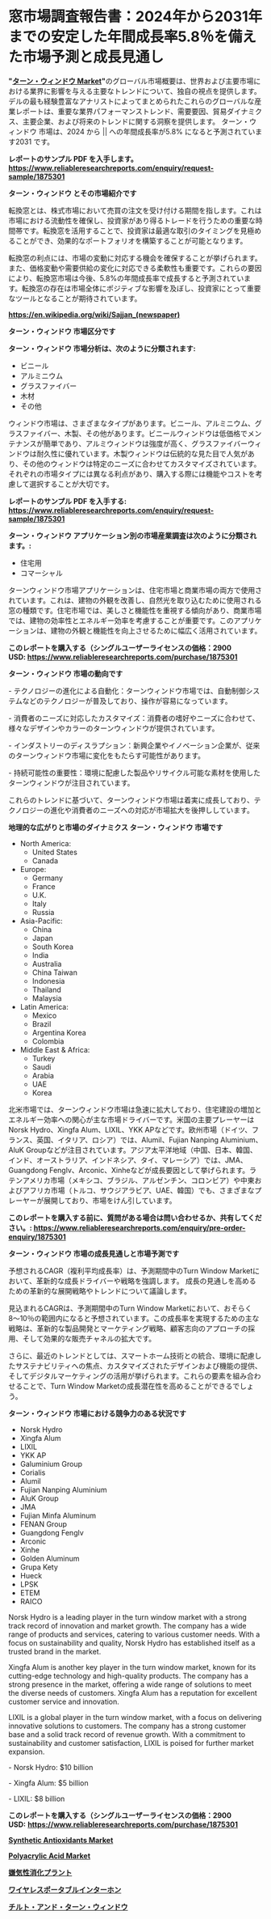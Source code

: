 <p><h1>窓市場調査報告書：2024年から2031年までの安定した年間成長率5.8％を備えた市場予測と成長見通し</h1></p><p><strong>"<a href="https://www.reliableresearchreports.com/turn-window-r1875301">ターン・ウィンドウ Market</a>"</strong>のグローバル市場概要は、世界および主要市場における業界に影響を与える主要なトレンドについて、独自の視点を提供します。 デルの最も経験豊富なアナリストによってまとめられたこれらのグローバルな産業レポートは、重要な業界パフォーマンストレンド、需要要因、貿易ダイナミクス、主要企業、および将来のトレンドに関する洞察を提供します。 ターン・ウィンドウ 市場は、2024 から || への年間成長率が5.8% になると予測されています2031 です。</p>
<p><strong>レポートのサンプル PDF を入手します。</strong><strong><a href="https://www.reliableresearchreports.com/enquiry/request-sample/1875301">https://www.reliableresearchreports.com/enquiry/request-sample/1875301</a></strong></p>
<p><strong>ターン・ウィンドウ とその市場紹介です</strong></p>
<p><p>転換窓とは、株式市場において売買の注文を受け付ける期間を指します。これは市場における流動性を確保し、投資家があり得るトレードを行うための重要な時間帯です。転換窓を活用することで、投資家は最適な取引のタイミングを見極めることができ、効果的なポートフォリオを構築することが可能となります。</p><p>転換窓の利点には、市場の変動に対応する機会を確保することが挙げられます。また、価格変動や需要供給の変化に対応できる柔軟性も重要です。これらの要因により、転換窓市場は今後、5.8%の年間成長率で成長すると予測されています。転換窓の存在は市場全体にポジティブな影響を及ぼし、投資家にとって重要なツールとなることが期待されています。</p><a href="https://en.wikipedia.org/wiki/Sajjan_(newspaper)"></a></p>
<p><strong><a href="https://en.wikipedia.org/wiki/Sajjan_(newspaper)">https://en.wikipedia.org/wiki/Sajjan_(newspaper)</a></strong></p>
<p><strong>ターン・ウィンドウ&nbsp;市場区分です</strong><strong></strong></p>
<p><strong>ターン・ウィンドウ 市場分析は、次のように分類されます:</strong>&nbsp;</p>
<p><ul><li>ビニール</li><li>アルミニウム</li><li>グラスファイバー</li><li>木材</li><li>その他</li></ul></p>
<p><p>ウィンドウ市場は、さまざまなタイプがあります。ビニール、アルミニウム、グラスファイバー、木製、その他があります。ビニールウィンドウは低価格でメンテナンスが簡単であり、アルミウィンドウは強度が高く、グラスファイバーウィンドウは耐久性に優れています。木製ウィンドウは伝統的な見た目で人気があり、その他のウィンドウは特定のニーズに合わせてカスタマイズされています。それぞれの市場タイプには異なる利点があり、購入する際には機能やコストを考慮して選択することが大切です。</p></p>
<p><strong>レポートのサンプル PDF を入手する: <a href="https://www.reliableresearchreports.com/enquiry/request-sample/1875301">https://www.reliableresearchreports.com/enquiry/request-sample/1875301</a></strong></p>
<p><strong> ターン・ウィンドウ アプリケーション別の市場産業調査は次のように分類されます。:</strong></p>
<p><ul><li>住宅用</li><li>コマーシャル</li></ul></p>
<p><p>ターンウィンドウ市場アプリケーションは、住宅市場と商業市場の両方で使用されています。これは、建物の外観を改善し、自然光を取り込むために使用される窓の種類です。住宅市場では、美しさと機能性を重視する傾向があり、商業市場では、建物の効率性とエネルギー効率を考慮することが重要です。このアプリケーションは、建物の外観と機能性を向上させるために幅広く活用されています。</p></p>
<p><strong>このレポートを購入する（シングルユーザーライセンスの価格：2900 USD:</strong><strong>&nbsp;<a href="https://www.reliableresearchreports.com/purchase/1875301">https://www.reliableresearchreports.com/purchase/1875301</a></strong></p>
<p><strong>ターン・ウィンドウ 市場の動向です</strong></p>
<p><p>- テクノロジーの進化による自動化：ターンウィンドウ市場では、自動制御システムなどのテクノロジーが普及しており、操作が容易になっています。</p><p>- 消費者のニーズに対応したカスタマイズ：消費者の嗜好やニーズに合わせて、様々なデザインやカラーのターンウィンドウが提供されています。</p><p>- インダストリーのディスラプション：新興企業やイノベーション企業が、従来のターンウィンドウ市場に変化をもたらす可能性があります。</p><p>- 持続可能性の重要性：環境に配慮した製品やリサイクル可能な素材を使用したターンウィンドウが注目されています。</p><p>これらのトレンドに基づいて、ターンウィンドウ市場は着実に成長しており、テクノロジーの進化や消費者のニーズへの対応が市場拡大を後押ししています。</p></p>
<p><strong>地理的な広がりと市場のダイナミクス ターン・ウィンドウ 市場です</strong></p>
<p><ul>
    <li>
        North America:
        <ul>
            <li>United States</li>
            <li>Canada</li>
        </ul>
    </li>
    <li>
        Europe:
        <ul>
            <li>Germany</li>
            <li>France</li>
            <li>U.K.</li>
            <li>Italy</li>
            <li>Russia</li>
        </ul>
    </li>
    <li>
        Asia-Pacific:
        <ul>
            <li>China</li>
            <li>Japan</li>
            <li>South Korea</li>
            <li>India</li>
            <li>Australia</li>
            <li>China Taiwan</li>
            <li>Indonesia</li>
            <li>Thailand</li>
            <li>Malaysia</li>
        </ul>
    </li>
    <li>
        Latin America:
        <ul>
            <li>Mexico</li>
            <li>Brazil</li>
            <li>Argentina Korea</li>
            <li>Colombia</li>
        </ul>
    </li>
    <li>
        Middle East & Africa:
        <ul>
            <li>Turkey</li>
            <li>Saudi</li>
            <li>Arabia</li>
            <li>UAE</li>
            <li>Korea</li>
        </ul>
    </li>
    </ul></p>
<p><p>北米市場では、ターンウィンドウ市場は急速に拡大しており、住宅建設の増加とエネルギー効率への関心が主な市場ドライバーです。米国の主要プレーヤーはNorsk Hydro、Xingfa Alum、LIXIL、YKK APなどです。欧州市場（ドイツ、フランス、英国、イタリア、ロシア）では、Alumil、Fujian Nanping Aluminium、AluK Groupなどが注目されています。アジア太平洋地域（中国、日本、韓国、インド、オーストラリア、インドネシア、タイ、マレーシア）では、JMA、Guangdong Fenglv、Arconic、Xinheなどが成長要因として挙げられます。ラテンアメリカ市場（メキシコ、ブラジル、アルゼンチン、コロンビア）や中東およびアフリカ市場（トルコ、サウジアラビア、UAE、韓国）でも、さまざまなプレーヤーが展開しており、市場をけん引しています。</p></p>
<p><strong>このレポートを購入する前に、質問がある場合は問い合わせるか、共有してください。:&nbsp;<a href="https://www.reliableresearchreports.com/enquiry/pre-order-enquiry/1875301">https://www.reliableresearchreports.com/enquiry/pre-order-enquiry/1875301</a></strong></p>
<p><strong>ターン・ウィンドウ 市場の成長見通しと市場予測です</strong></p>
<p><p>予想されるCAGR（複利平均成長率）は、予測期間中のTurn Window Marketにおいて、革新的な成長ドライバーや戦略を強調します。 成長の見通しを高めるための革新的な展開戦略やトレンドについて議論します。</p><p>見込まれるCAGRは、予測期間中のTurn Window Marketにおいて、おそらく8〜10％の範囲内になると予想されています。この成長率を実現するための主な戦略は、革新的な製品開発とマーケティング戦略、顧客志向のアプローチの採用、そして効果的な販売チャネルの拡大です。</p><p>さらに、最近のトレンドとしては、スマートホーム技術との統合、環境に配慮したサステナビリティへの焦点、カスタマイズされたデザインおよび機能の提供、そしてデジタルマーケティングの活用が挙げられます。これらの要素を組み合わせることで、Turn Window Marketの成長潜在性を高めることができるでしょう。</p></p>
<p><strong>ターン・ウィンドウ 市場における競争力のある状況です</strong></p>
<p><ul><li>Norsk Hydro</li><li>Xingfa Alum</li><li>LIXIL</li><li>YKK AP</li><li>Galuminium Group</li><li>Corialis</li><li>Alumil</li><li>Fujian Nanping Aluminium</li><li>AluK Group</li><li>JMA</li><li>Fujian Minfa Aluminum</li><li>FENAN Group</li><li>Guangdong Fenglv</li><li>Arconic</li><li>Xinhe</li><li>Golden Aluminum</li><li>Grupa Kety</li><li>Hueck</li><li>LPSK</li><li>ETEM</li><li>RAICO</li></ul></p>
<p><p>Norsk Hydro is a leading player in the turn window market with a strong track record of innovation and market growth. The company has a wide range of products and services, catering to various customer needs. With a focus on sustainability and quality, Norsk Hydro has established itself as a trusted brand in the market.</p><p>Xingfa Alum is another key player in the turn window market, known for its cutting-edge technology and high-quality products. The company has a strong presence in the market, offering a wide range of solutions to meet the diverse needs of customers. Xingfa Alum has a reputation for excellent customer service and innovation.</p><p>LIXIL is a global player in the turn window market, with a focus on delivering innovative solutions to customers. The company has a strong customer base and a solid track record of revenue growth. With a commitment to sustainability and customer satisfaction, LIXIL is poised for further market expansion.</p><p>- Norsk Hydro: $10 billion</p><p>- Xingfa Alum: $5 billion</p><p>- LIXIL: $8 billion</p></p>
<p><strong>このレポートを購入する（シングルユーザーライセンスの価格：2900 USD:</strong>&nbsp;<strong><a href="https://www.reliableresearchreports.com/purchase/1875301">https://www.reliableresearchreports.com/purchase/1875301</a></strong></p>
<p><strong><p><a href="https://www.linkedin.com/pulse/global-synthetic-antioxidants-market-analysis-trends-f-wqive?trackingId=FCsMoW1qTeGdZZIE8D5BGQ%3D%3D">Synthetic Antioxidants Market</a></p><p><a href="https://www.linkedin.com/pulse/insights-polyacrylic-acid-market-share-competitive-landscape-ejt6f?trackingId=nQxOEnoaRdGJWBifRnchqQ%3D%3D">Polyacrylic Acid Market</a></p><p><a href="https://medium.com/@verniebarton2023/%E3%82%B0%E3%83%AD%E3%83%BC%E3%83%90%E3%83%AB%E7%84%A1%E9%85%B8%E7%B4%A0%E6%B6%88%E5%8C%96%E3%83%97%E3%83%A9%E3%83%B3%E3%83%88%E5%B8%82%E5%A0%B4%E3%81%AE%E8%A6%8F%E6%A8%A1%E3%81%AF-%E5%B9%B4%E7%8E%8711-5-%E3%81%AEcagr%E3%81%AB%E9%81%94%E3%81%99%E3%82%8B%E3%81%A8%E4%BA%88%E6%83%B3%E3%81%95%E3%82%8C%E3%81%A6%E3%81%8A%E3%82%8A-%E3%81%93%E3%81%AE%E3%83%AC%E3%83%9D%E3%83%BC%E3%83%88%E3%81%A7%E3%81%AF-%E5%B8%82%E5%A0%B4%E6%88%90%E9%95%B7-%E3%83%88%E3%83%AC%E3%83%B3%E3%83%89-%E6%A9%9F%E4%BC%9A-%E3%81%8A%E3%82%88%E3%81%B32024%E5%B9%B4%E3%81%8B%E3%82%892031%E5%B9%B4%E3%81%BE%E3%81%A7%E3%81%AE%E4%BA%88%E6%B8%AC%E3%82%92%E3%82%AB%E3%83%90%E3%83%BC%E3%81%97%E3%81%A6%E3%81%84%E3%81%BE%E3%81%99-d5d72c68ddae">嫌気性消化プラント</a></p><p><a href="https://medium.com/@verniebarton2023/next-sentence-translated-into-japanese-f5e01dae8c81">ワイヤレスポータブルインターホン</a></p><p><a href="https://github.com/lababdou/Market-Research-Report-List-5/blob/main/258391973647.md">チルト・アンド・ターン・ウィンドウ</a></p></strong></p>